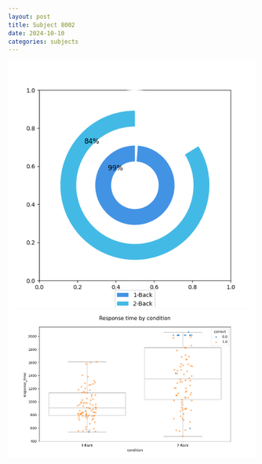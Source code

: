```yaml
---
layout: post
title: Subject 8002
date: 2024-10-10
categories: subjects
---
```


![](data/8002/run-9/8002_accuracy_by_condition.png)
![](data/8002/run-9/8002_response_time_by_condition.png)
